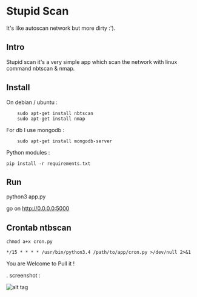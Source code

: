 # Stupid Scan

It's like autoscan network but more dirty :').

## Intro

Stupid scan it's a very simple app which scan the network with linux command nbtscan & nmap.

## Install

On debian / ubuntu :

		sudo apt-get install nbtscan
		sudo apt-get install nmap

For db I use mongodb :

		sudo apt-get install mongodb-server
	
Python modules :

	pip install -r requirements.txt

## Run

python3 app.py

go on http://0.0.0.0:5000


## Crontab ntbscan

	chmod a+x cron.py
	
	*/15 * * * * /usr/bin/python3.4 /path/to/app/cron.py >/dev/null 2>&1


You are Welcome to Pull it !


. screenshot :

![alt tag](http://thxer.com/data/images/ssc1.jpg)
